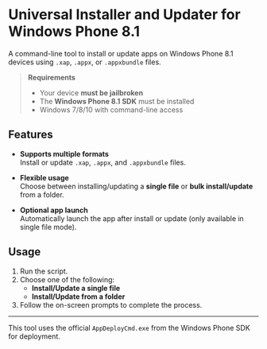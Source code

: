 # Universal Installer and Updater for Windows Phone 8.1

A command-line tool to install or update apps on Windows Phone 8.1 devices using `.xap`, `.appx`, or `.appxbundle` files.

> **Requirements**  
> - Your device **must be jailbroken**  
> - The **Windows Phone 8.1 SDK** must be installed  
> - Windows 7/8/10 with command-line access

## Features

- **Supports multiple formats**  
  Install or update `.xap`, `.appx`, and `.appxbundle` files.

- **Flexible usage**  
  Choose between installing/updating a **single file** or **bulk install/update** from a folder.

- **Optional app launch**  
  Automatically launch the app after install or update (only available in single file mode).

## Usage

1. Run the script.
2. Choose one of the following:
   - **Install/Update a single file**
   - **Install/Update from a folder**
3. Follow the on-screen prompts to complete the process.

---

This tool uses the official `AppDeployCmd.exe` from the Windows Phone SDK for deployment.
